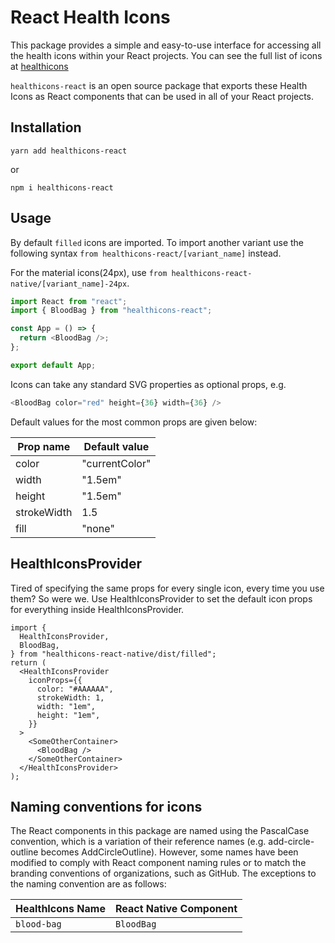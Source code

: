 # React Health Icons

This package provides a simple and easy-to-use interface for accessing all the health icons within your React projects. You can see the full list of icons at [healthicons](https://healthicons.org/)

`healthicons-react` is an open source package that exports these Health Icons as React components that can be used in all of your React projects.

## Installation

```
yarn add healthicons-react
```

or

```
npm i healthicons-react
```

## Usage

By default `filled` icons are imported. To import another variant use the following syntax `from healthicons-react/[variant_name]` instead.

For the material icons(24px), use `from healthicons-react-native/[variant_name]-24px`.

```javascript
import React from "react";
import { BloodBag } from "healthicons-react";

const App = () => {
  return <BloodBag />;
};

export default App;
```

Icons can take any standard SVG properties as optional props, e.g.

```javascript
<BloodBag color="red" height={36} width={36} />
```

Default values for the most common props are given below:

| Prop name   | Default value  |
| ----------- | -------------- |
| color       | "currentColor" |
| width       | "1.5em"        |
| height      | "1.5em"        |
| strokeWidth | 1.5            |
| fill        | "none"         |

## HealthIconsProvider

Tired of specifying the same props for every single icon, every time you use them? So were we. Use HealthIconsProvider to set the default icon props for everything inside HealthIconsProvider.

```tsx
import {
  HealthIconsProvider,
  BloodBag,
} from "healthicons-react-native/dist/filled";
return (
  <HealthIconsProvider
    iconProps={{
      color: "#AAAAAA",
      strokeWidth: 1,
      width: "1em",
      height: "1em",
    }}
  >
    <SomeOtherContainer>
      <BloodBag />
    </SomeOtherContainer>
  </HealthIconsProvider>
);
```

## Naming conventions for icons

The React components in this package are named using the PascalCase convention, which is a variation of their reference names (e.g. add-circle-outline becomes AddCircleOutline). However, some names have been modified to comply with React component naming rules or to match the branding conventions of organizations, such as GitHub. The exceptions to the naming convention are as follows:

| HealthIcons Name | React Native Component |
| ---------------- | ---------------------- |
| `blood-bag`      | `BloodBag`             |
